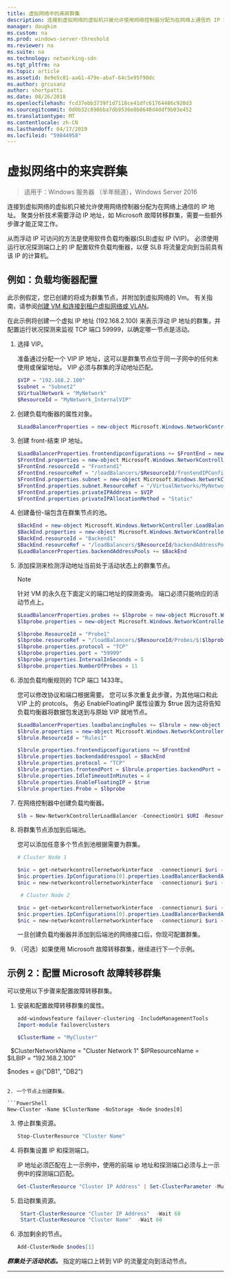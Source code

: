 ```yaml
---
title: 虚拟网络中的来宾群集
description: 连接到虚拟网络的虚拟机只被允许使用网络控制器分配为在网络上通信的 IP 地址。  聚类分析技术需要浮动 IP 地址，如 Microsoft 故障转移群集，需要一些额外步骤才能正常工作。
manager: dougkim
ms.custom: na
ms.prod: windows-server-threshold
ms.reviewer: na
ms.suite: na
ms.technology: networking-sdn
ms.tgt_pltfrm: na
ms.topic: article
ms.assetid: 8e9e5c81-aa61-479e-abaf-64c5e95f90dc
ms.author: grcusanz
author: shortpatti
ms.date: 08/26/2018
ms.openlocfilehash: fcd37ebb3739f1d7118ce41dfc61764486c920d3
ms.sourcegitcommit: 0d0b32c8986ba7db9536e0b8648d4ddf9b03e452
ms.translationtype: MT
ms.contentlocale: zh-CN
ms.lasthandoff: 04/17/2019
ms.locfileid: "59844958"
---
```

# <a name="guest-clustering-in-a-virtual-network"></a>虚拟网络中的来宾群集

>适用于：Windows 服务器 （半年频道），Windows Server 2016

连接到虚拟网络的虚拟机只被允许使用网络控制器分配为在网络上通信的 IP 地址。  聚类分析技术需要浮动 IP 地址，如 Microsoft 故障转移群集，需要一些额外步骤才能正常工作。

从而浮动 IP 可访问的方法是使用软件负载均衡器\(SLB\)虚拟 IP \(VIP\)。  必须使用运行状况探测端口上的 IP 配置软件负载均衡器，以便 SLB 将流量定向到当前具有该 IP 的计算机。


## <a name="example-load-balancer-configuration"></a>例如：负载均衡器配置

此示例假定，您已创建的将成为群集节点，并附加到虚拟网络的 Vm。  有关指南，请参阅[创建 VM 和连接到租户虚拟网络或 VLAN](https://technet.microsoft.com/windows-server-docs/networking/sdn/manage/create-a-tenant-vm)。  

在此示例将创建一个虚拟 IP 地址 (192.168.2.100) 来表示浮动 IP 地址的群集，并配置运行状况探测来监视 TCP 端口 59999，以确定哪一节点是活动。

1. 选择 VIP。<p>准备通过分配一个 VIP IP 地址，这可以是群集节点位于同一子网中的任何未使用或保留地址。  VIP 必须与群集的浮动地址匹配。

   ```PowerShell
   $VIP = "192.168.2.100"
   $subnet = "Subnet2"
   $VirtualNetwork = "MyNetwork"
   $ResourceId = "MyNetwork_InternalVIP"
   ```

2. 创建负载均衡器的属性对象。

   ```PowerShell
   $LoadBalancerProperties = new-object Microsoft.Windows.NetworkController.LoadBalancerProperties
   ```

3. 创建 front\-结束 IP 地址。

   ```PowerShell
   $LoadBalancerProperties.frontendipconfigurations += $FrontEnd = new-object Microsoft.Windows.NetworkController.LoadBalancerFrontendIpConfiguration
   $FrontEnd.properties = new-object Microsoft.Windows.NetworkController.LoadBalancerFrontendIpConfigurationProperties
   $FrontEnd.resourceId = "Frontend1"
   $FrontEnd.resourceRef = "/loadBalancers/$ResourceId/frontendIPConfigurations/$($FrontEnd.resourceId)"
   $FrontEnd.properties.subnet = new-object Microsoft.Windows.NetworkController.Subnet
   $FrontEnd.properties.subnet.ResourceRef = "/VirtualNetworks/MyNetwork/Subnets/Subnet2"
   $FrontEnd.properties.privateIPAddress = $VIP
   $FrontEnd.properties.privateIPAllocationMethod = "Static"
   ```

4. 创建备份\-端包含在群集节点的池。

   ```PowerShell
   $BackEnd = new-object Microsoft.Windows.NetworkController.LoadBalancerBackendAddressPool
   $BackEnd.properties = new-object Microsoft.Windows.NetworkController.LoadBalancerBackendAddressPoolProperties
   $BackEnd.resourceId = "Backend1"
   $BackEnd.resourceRef = "/loadBalancers/$ResourceId/backendAddressPools/$($BackEnd.resourceId)"
   $LoadBalancerProperties.backendAddressPools += $BackEnd
   ```

5. 添加探测来检测浮动地址当前处于活动状态上的群集节点。 

   >[!NOTE]
   >针对 VM 的永久在下面定义的端口地址的探测查询。  端口必须只能响应的活动节点上。 

   ```PowerShell
   $LoadBalancerProperties.probes += $lbprobe = new-object Microsoft.Windows.NetworkController.LoadBalancerProbe
   $lbprobe.properties = new-object Microsoft.Windows.NetworkController.LoadBalancerProbeProperties

   $lbprobe.ResourceId = "Probe1"
   $lbprobe.resourceRef = "/loadBalancers/$ResourceId/Probes/$($lbprobe.resourceId)"
   $lbprobe.properties.protocol = "TCP"
   $lbprobe.properties.port = "59999"
   $lbprobe.properties.IntervalInSeconds = 5
   $lbprobe.properties.NumberOfProbes = 11
   ```

6. 添加负载均衡规则的 TCP 端口 1433年。<p>您可以修改协议和端口根据需要。  您可以多次重复此步骤，为其他端口和此 VIP 上的 protcols。  务必 EnableFloatingIP 属性设置为 $true 因为这将告知负载均衡器将数据包发送到与原始 VIP 就地节点。

   ```PowerShell
   $LoadBalancerProperties.loadbalancingRules += $lbrule = new-object Microsoft.Windows.NetworkController.LoadBalancingRule
   $lbrule.properties = new-object Microsoft.Windows.NetworkController.LoadBalancingRuleProperties
   $lbrule.ResourceId = "Rules1"

   $lbrule.properties.frontendipconfigurations += $FrontEnd
   $lbrule.properties.backendaddresspool = $BackEnd 
   $lbrule.properties.protocol = "TCP"
   $lbrule.properties.frontendPort = $lbrule.properties.backendPort = 1433 
   $lbrule.properties.IdleTimeoutInMinutes = 4
   $lbrule.properties.EnableFloatingIP = $true
   $lbrule.properties.Probe = $lbprobe
   ```

7. 在网络控制器中创建负载均衡器。

   ```PowerShell
   $lb = New-NetworkControllerLoadBalancer -ConnectionUri $URI -ResourceId $ResourceId -Properties $LoadBalancerProperties -Force
   ```

8. 将群集节点添加到后端池。<p>您可以添加任意多个节点到池根据需要为群集。

   ```PowerShell
   # Cluster Node 1

   $nic = get-networkcontrollernetworkinterface  -connectionuri $uri -resourceid "ClusterNode1_Network-Adapter"
   $nic.properties.IpConfigurations[0].properties.LoadBalancerBackendAddressPools += $lb.properties.backendaddresspools[0]
   $nic = new-networkcontrollernetworkinterface  -connectionuri $uri -resourceid $nic.resourceid -properties $nic.properties -force

    # Cluster Node 2

   $nic = get-networkcontrollernetworkinterface  -connectionuri $uri -resourceid "ClusterNode2_Network-Adapter"
   $nic.properties.IpConfigurations[0].properties.LoadBalancerBackendAddressPools += $lb.properties.backendaddresspools[0]
   $nic = new-networkcontrollernetworkinterface  -connectionuri $uri -resourceid $nic.resourceid -properties $nic.properties -force
   ```

   一旦创建负载均衡器并添加到后端池的网络接口后，你现可配置群集。  

9. （可选）如果使用 Microsoft 故障转移群集，继续进行下一个示例。 

## <a name="example-2-configuring-a-microsoft-failover-cluster"></a>示例 2：配置 Microsoft 故障转移群集

可以使用以下步骤来配置故障转移群集。

1. 安装和配置故障转移群集的属性。

   ```PowerShell
   add-windowsfeature failover-clustering -IncludeManagementTools
   Import-module failoverclusters

   $ClusterName = "MyCluster"
   
   $ClusterNetworkName = "Cluster Network 1"
   $IPResourceName =  
   $ILBIP = “192.168.2.100” 

   $nodes = @("DB1", "DB2")
   ```

2. 一个节点上创建群集。

   ```PowerShell
   New-Cluster -Name $ClusterName -NoStorage -Node $nodes[0]
   ```

3. 停止群集资源。

   ```PowerShell
   Stop-ClusterResource "Cluster Name" 
   ```

4. 将群集设置 IP 和探测端口。<p>IP 地址必须匹配在上一示例中，使用的前端 ip 地址和探测端口必须与上一示例中的探测端口匹配。

   ```PowerShell
   Get-ClusterResource "Cluster IP Address" | Set-ClusterParameter -Multiple @{"Address"="$ILBIP";"ProbePort"="59999";"SubnetMask"="255.255.255.255";"Network"="$ClusterNetworkName";"EnableDhcp"=0}
   ```

5. 启动群集资源。

   ```PowerShell
    Start-ClusterResource "Cluster IP Address"  -Wait 60 
    Start-ClusterResource "Cluster Name"  -Wait 60 
   ```

6. 添加剩余的节点。

   ```PowerShell
   Add-ClusterNode $nodes[1]
   ```

_**群集处于活动状态。**_ 指定的端口上转到 VIP 的流量定向到活动节点。

---